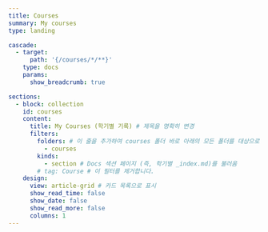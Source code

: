 ```yaml
---
title: Courses
summary: My courses
type: landing

cascade:
  - target:
      path: '{/courses/*/**}'
    type: docs
    params:
      show_breadcrumb: true

sections:
  - block: collection
    id: courses
    content:
      title: My Courses (학기별 기록) # 제목을 명확히 변경
      filters:
        folders: # 이 줄을 추가하여 courses 폴더 바로 아래의 모든 폴더를 대상으로 지정
          - courses 
        kinds:
          - section # Docs 섹션 페이지 (즉, 학기별 _index.md)를 불러옴
        # tag: Course # 이 필터를 제거합니다.
    design:
      view: article-grid # 카드 목록으로 표시
      show_read_time: false
      show_date: false
      show_read_more: false
      columns: 1
---
```

